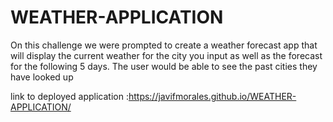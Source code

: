 # WEATHER-APPLICATION


On this challenge we were prompted to create a weather forecast app that will display the current weather for the city you input as well as the forecast for the following 5 days.
The user would be able to see the past cities they have looked up 


link to deployed application :https://javifmorales.github.io/WEATHER-APPLICATION/